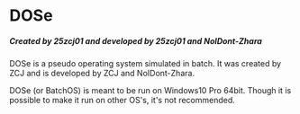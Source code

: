 # DOSe

##### Created by 25zcj01 and developed by 25zcj01 and NoIDont-Zhara

DOSe is a pseudo operating system simulated in batch. It was created by ZCJ and is developed by ZCJ and NoIDont-Zhara.

DOSe (or BatchOS) is meant to be run on Windows10 Pro 64bit. Though it is possible to make it run on other OS's, it's not recommended.
